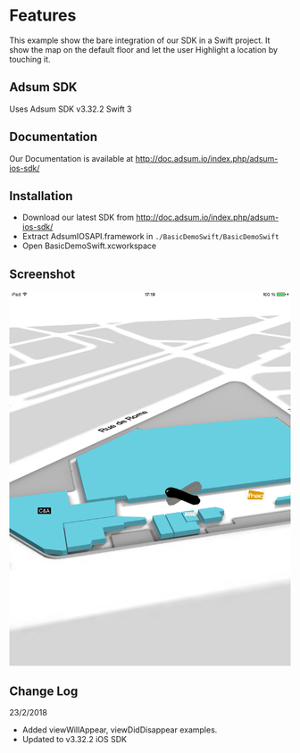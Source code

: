 # Features 

This example show the bare integration of our SDK in a Swift project.
It show the map on the default floor and let the user Highlight a location by touching it.

## Adsum SDK
Uses Adsum SDK v3.32.2
Swift 3


## Documentation

Our Documentation is available at http://doc.adsum.io/index.php/adsum-ios-sdk/

## Installation

* Download our latest SDK from http://doc.adsum.io/index.php/adsum-ios-sdk/
* Extract AdsumIOSAPI.framework in ```./BasicDemoSwift/BasicDemoSwift```
* Open BasicDemoSwift.xcworkspace

## Screenshot

![alt test](./screenshot.png?raw=true)

## Change Log

23/2/2018 
 * Added viewWillAppear, viewDidDisappear examples.
 * Updated to v3.32.2 iOS SDK